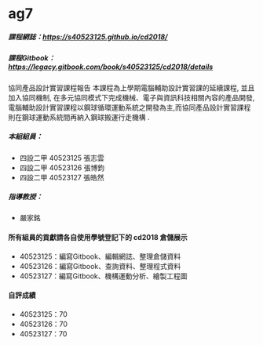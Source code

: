 # ag7

##### 課程網誌：https://s40523125.github.io/cd2018/

##### 課程Gitbook：https://legacy.gitbook.com/book/s40523125/cd2018/details

協同產品設計實習課程報告
本課程為上學期電腦輔助設計實習課的延續課程, 並且加入協同機制, 在多元協同模式下完成機械、電子與資訊科技相關內容的產品開發, 電腦輔助設計實習課程以鋼球循環運動系統之開發為主,而協同產品設計實習課程則在鋼球運動系統間再納入鋼球搬運行走機構 .

##### 本組組員：
* 四設二甲 40523125 張志雲
* 四設二甲 40523126 張博鈞
* 四設二甲 40523127 張皓然
##### 指導教授：
* 嚴家銘

#### 所有組員的貢獻請各自使用學號登記下的 cd2018 倉儲展示
* 40523125：編寫Gitbook、編輯網誌、整理倉儲資料
* 40523126：編寫Gitbook、查詢資料、整理程式資料
* 40523127：編寫Gitbook、機構運動分析、繪製工程圖

#### 自評成績
* 40523125：70
* 40523126：70
* 40523127：70
